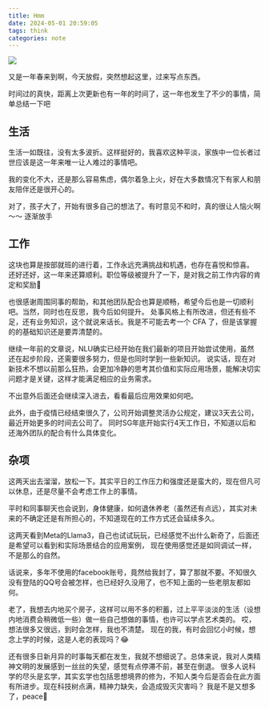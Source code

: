 ```yaml
---
title: Hmm
date: 2024-05-01 20:59:05
tags: think
categories: note
---
```

![](https://images.pexels.com/photos/1009831/pexels-photo-1009831.jpeg?auto=compress&cs=tinysrgb&w=800)

又是一年春来到啊，今天放假，突然想起这里，过来写点东西。

时间过的真快，距离上次更新也有一年的时间了，这一年也发生了不少的事情，简单总结一下吧
<!-- more -->

## 生活
生活一如既往，没有太多波折。这样挺好的，我喜欢这种平淡，家族中一位长者过世应该是这一年来唯一让人难过的事情吧。

我的变化不大，还是那么容易焦虑，偶尔着急上火，好在大多数情况下有家人和朋友陪伴还是很开心的。

对了，孩子大了，开始有很多自己的想法了。有时意见不和时，真的很让人恼火啊～～ 逐渐放手

## 工作
这块也算是按部就班的进行着，工作永远充满挑战和机遇，也存在喜悦和惊喜。
还好还好，这一年来还算顺利。职位等级被提升了一下，是对我之前工作内容的肯定和奖励🎉

也很感谢周围同事的帮助，和其他团队配合也算是顺畅，希望今后也是一切顺利吧。当然，同时也在反思，我今后如何提升。
处事风格上有所改进，但还有些不足，还有业务知识，这个就说来话长。我是不可能去考一个 CFA 了，但是该掌握的的基础知识还是要弄清楚的。

继续一年前的文章说，NLU确实已经开始在我们最新的项目开始尝试使用，虽然还在起步阶段，还需要很多努力，但是也同时学到一些新知识。
说实话，现在对新技术不想以前那么狂热，会更加冷静的思考其价值和实际应用场景，能解决切实问题才是关键，这样才能满足相应的业务需求。

不出意外后面还会继续深入进去，看看最后应用效果如何吧。

此外，由于疫情已经结束很久了，公司开始调整灵活办公规定，建议3天去公司，最近开始更多的时间去公司了。
同时SG年底开始实行4天工作日，不知道以后和还海外团队的配合有什么具体变化。

## 杂项
这两天出去溜溜，放松一下。其实平日的工作压力和强度还是蛮大的，现在但凡可以休息，还是尽量不会考虑工作上的事情。

平时和同事聊天也会说到，身体健康，如何退休养老（虽然还有点远），其实对未来的不确定还是有所担心的，不知道现在的工作方式还会延续多久。

这两天看到Meta的Llama3，自己也试试玩玩，已经感觉不出什么新奇了，后面还是希望可以看到和实际场景结合的应用案例，
现在使用感觉还是如同调试一样， 不是那么的自然。

话说来，多年不使用的facebook账号，竟然给我封了，算了那就不要。不知很久没有登陆的QQ号会被怎样，也已经好久没用了，也不知上面的一些老朋友都如何。

老了，我想去内地买个房子，这样可以用不多的积蓄，过上平平淡淡的生活（设想内地消费会稍微低一些）做一些自己想做的事情，也许可以学点艺术类的。
哎，想法很多又很远，到时会怎样，我也不清楚。
现在的我，有时会回忆小时候，想念上学的时候，这是人老的表现吗？😂

还有很多日新月异的时事每天都在发生，我就不想细说了。总体来说，我对人类精神文明的发展感到一丝丝的失望，感觉有点停滞不前，甚至在倒退。
很多人说科学的尽头是玄学，其实玄学也包括思想境界的修为，不知人类今后是否会在此方面有所进步。现在科技树点满，精神力缺失，会造成毁灭灾害吗？
我是不是又想多了，peace🙏